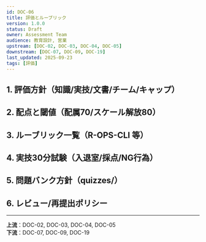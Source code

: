 ```yaml
---
id: DOC-06
title: 評価とルーブリック
version: 1.0.0
status: Draft
owner: Assessment Team
audience: 教育設計, 営業
upstream: [DOC-02, DOC-03, DOC-04, DOC-05]
downstream: [DOC-07, DOC-09, DOC-19]
last_updated: 2025-09-23
tags: [評価]
---
```


## 1. 評価方針（知識/実技/文書/チーム/キャップ）

## 2. 配点と閾値（配属70/スケール解放80）

## 3. ルーブリック一覧（R-OPS-CLI 等）

## 4. 実技30分試験（入退室/採点/NG行為）

## 5. 問題バンク方針（quizzes/）

## 6. レビュー/再提出ポリシー

---
**上流**：DOC-02, DOC-03, DOC-04, DOC-05  
**下流**：DOC-07, DOC-09, DOC-19
